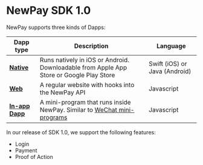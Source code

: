 # NewPay SDK 1.0

NewPay supports three kinds of Dapps:

| Dapp type                      | Description                                                                                                                                  | Language                      |
| ---                            | ---                                                                                                                                          | ---                           |
| **[Native](native)**           | Runs natively in iOS or Android. Downloadable from Apple App Store or Google Play Store                                                      | Swift (iOS) or Java (Android) |
| **[Web](web)**                 | A regular website with hooks into the NewPay API                                                                                             | Javascript                    |
| **[In-app Dapp](in-app-dapp)** | A mini-program that runs inside NewPay. Similar to [WeChat mini-programs](https://walkthechat.com/wechat-mini-programs-simple-introduction/) | Javascript                    |

In our release of SDK 1.0, we support the following features:

* Login
* Payment
* Proof of Action
